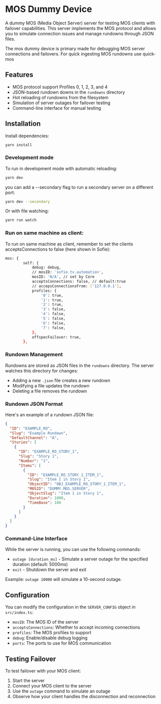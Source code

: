 # MOS Dummy Device

A dummy MOS (Media Object Server) server for testing MOS clients with failover capabilities. This server implements the MOS protocol and allows you to simulate connection issues and manage rundowns through JSON files.

The mos dummy device is primary made for debugging MOS server connections and failovers.
For quick ingesting MOS rundowns use quick-mos

## Features

- MOS protocol support Profiles 0, 1, 2, 3, and 4
- JSON-based rundown downs in the `rundowns` directory
- Hot reloading of rundowns from the filesystem
- Simulation of server outages for failover testing
- Command-line interface for manual testing

## Installation
Install dependencies:

```bash
yarn install
```

### Development mode
To run in development mode with automatic reloading:

```bash
yarn dev
```

you can add a --secondary flag to run a secondary server on a different port:

```bash
yarn dev --secondary
```

Or with file watching:

```bash
yarn run watch
```

### Run on same machine as client:
To run on same machine as client, remember to set the clients acceptsConnections to false (here shown in Sofie):

```bash
mos: {
		self: {
			debug: debug,
			// mosID: 'sofie.tv.automation',
			mosID: 'N/A', // set by Core
			acceptsConnections: false, // default:true
			// accepsConnectionsFrom: ['127.0.0.1'],
			profiles: {
				'0': true,
				'1': true,
				'2': true,
				'3': false,
				'4': false,
				'5': false,
				'6': false,
				'7': false,
			},
			offspecFailover: true,
		},
```


### Rundown Management

Rundowns are stored as JSON files in the `rundowns` directory. The server watches this directory for changes:

- Adding a new `.json` file creates a new rundown
- Modifying a file updates the rundown
- Deleting a file removes the rundown

### Rundown JSON Format

Here's an example of a rundown JSON file:

```json
{
  "ID": "EXAMPLE_RO",
  "Slug": "Example Rundown",
  "DefaultChannel": "A",
  "Stories": [
    {
      "ID": "EXAMPLE_RO_STORY_1",
      "Slug": "Story 1",
      "Number": "1",
      "Items": [
        {
          "ID": "EXAMPLE_RO_STORY_1_ITEM_1",
          "Slug": "Item 1 in Story 1",
          "ObjectID": "OBJ_EXAMPLE_RO_STORY_1_ITEM_1",
          "MOSID": "DUMMY.MOS.SERVER",
          "ObjectSlug": "Item 1 in Story 1",
          "Duration": 1000,
          "TimeBase": 100
        }
      ]
    }
  ]
}
```

### Command-Line Interface

While the server is running, you can use the following commands:

- `outage [duration_ms]` - Simulate a server outage for the specified duration (default: 5000ms)
- `exit` - Shutdown the server and exit

Example: `outage 10000` will simulate a 10-second outage.

## Configuration

You can modify the configuration in the `SERVER_CONFIG` object in `src/index.ts`:

- `mosID`: The MOS ID of the server
- `acceptsConnections`: Whether to accept incoming connections
- `profiles`: The MOS profiles to support
- `debug`: Enable/disable debug logging
- `ports`: The ports to use for MOS communication

## Testing Failover

To test failover with your MOS client:

1. Start the server
2. Connect your MOS client to the server
3. Use the `outage` command to simulate an outage
4. Observe how your client handles the disconnection and reconnection
